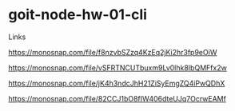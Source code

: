 # goit-node-hw-01-cli

Links

https://monosnap.com/file/f8nzvbSZzq4KzEq2jKi2hr3fp9eOiW

https://monosnap.com/file/vSFRTNCUTbuxm9Lv0lhk8IbQMFfx2w

https://monosnap.com/file/jK4h3ndcJhH21ZiSyEmgZQ4iPwQDhX

https://monosnap.com/file/82CCJ1bO8fIW406dteUJq7OcrwEAMf
